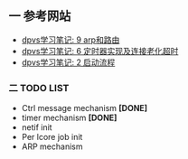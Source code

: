 ## 一 参考网站
- [dpvs学习笔记: 9 arp和路由](https://www.jianshu.com/p/539c5e3c4509)
- [dpvs学习笔记: 6 定时器实现及连接老化超时](https://www.jianshu.com/p/f38cd8c99f70)
- [dpvs学习笔记: 2 启动流程](https://www.jianshu.com/p/d8ee301f9122)



### 二 TODO LIST
- Ctrl message mechanism **[DONE]**
- timer mechanism		**[DONE]**
- netif init
- Per lcore job init
- ARP mechanism